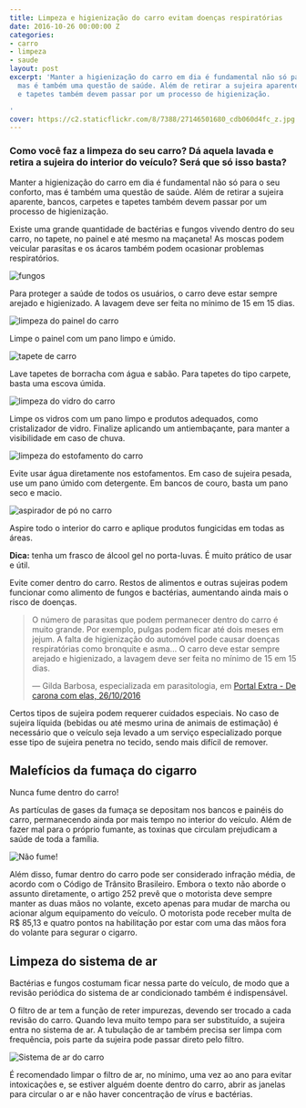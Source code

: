 ```yaml
---
title: Limpeza e higienização do carro evitam doenças respiratórias
date: 2016-10-26 00:00:00 Z
categories:
- carro
- limpeza
- saude
layout: post
excerpt: 'Manter a higienização do carro em dia é fundamental não só para o seu conforto,
  mas é também uma questão de saúde. Além de retirar a sujeira aparente, bancos, carpetes
  e tapetes também devem passar por um processo de higienização.

'
cover: https://c2.staticflickr.com/8/7388/27146501680_cdb060d4fc_z.jpg
---
```


### Como você faz a limpeza do seu carro? Dá aquela lavada e retira a sujeira do interior do veículo? Será que só isso basta?

Manter a higienização do carro em dia é fundamental não só para o seu conforto, mas é também uma questão de saúde. Além de retirar a sujeira aparente, bancos, carpetes e tapetes também devem passar por um processo de higienização.

<div class="grid _center pull">
    <div class="cell">
        <p>Existe uma grande quantidade de bactérias e fungos vivendo dentro do seu carro, no tapete, no painel e até mesmo na maçaneta! As moscas podem veicular parasitas e os ácaros também podem ocasionar problemas respiratórios.</p>
    </div>
    <div class="cell"><img src="https://c2.staticflickr.com/8/7388/27146501680_cdb060d4fc_z.jpg" alt="fungos"></div>
</div>

Para proteger a saúde de todos os usuários, o carro deve estar sempre arejado e higienizado. A lavagem deve ser feita no mínimo de 15 em 15 dias.

<div class="grid _center _alternate inner">
    <div class="cell _shrink _alternable"><div class="circ-wrapper"><img src="https://c1.staticflickr.com/9/8597/30463661482_f2b575c5cb_n.jpg" alt="limpeza do painel do carro"></div></div>
    <div class="cell _1of2"><p>Limpe o painel com um pano limpo e úmido.</p></div>
</div>
<div class="grid _center _alternate inner">
    <div class="cell _shrink _alternable"><div class="circ-wrapper"><img src="https://c2.staticflickr.com/6/5773/30463661422_fcdcaf424b_n.jpg" alt="tapete de carro"></div></div>
    <div class="cell _1of2"><p>Lave tapetes de borracha com água e sabão. Para tapetes do tipo carpete, basta uma escova úmida.</p></div>
</div>
<div class="grid _center _alternate inner">
    <div class="cell _shrink _alternable"><div class="circ-wrapper"><img src="https://c2.staticflickr.com/6/5743/30463661272_9f80371f38_n.jpg" alt="limpeza do vidro do carro"></div></div>
    <div class="cell _1of2"><p>Limpe os vidros com um pano limpo e produtos adequados, como cristalizador de vidro. Finalize aplicando um antiembaçante, para manter a visibilidade em caso de chuva.</p></div>
</div>
<div class="grid _center _alternate inner">
    <div class="cell _shrink _alternable"><div class="circ-wrapper"><img src="https://c2.staticflickr.com/6/5641/30463661182_6a541bdae0_n.jpg" alt="limpeza do estofamento do carro"></div></div>
    <div class="cell _1of2"><p>Evite usar água diretamente nos estofamentos. Em caso de sujeira pesada, use um pano úmido com detergente. Em bancos de couro, basta um pano seco e macio.</p></div>
</div>
<div class="grid _center _alternate inner">
    <div class="cell _shrink _alternable"><div class="circ-wrapper"><img src="https://c2.staticflickr.com/6/5715/30463661532_3947137c9e_n.jpg" alt="aspirador de pó no carro"></div></div>
    <div class="cell _1of2"><p>Aspire todo o interior do carro e aplique produtos fungicidas em todas as áreas.</p><p><strong>Dica:</strong> tenha um frasco de álcool gel no porta-luvas. É muito prático de usar e útil.</p></div>
</div>



Evite comer dentro do carro. Restos de alimentos e outras sujeiras podem funcionar como alimento de fungos e bactérias, aumentando ainda mais o risco de doenças.

> O número de parasitas que podem permanecer dentro do carro é muito grande. Por exemplo, pulgas podem ficar até dois meses em jejum. A falta de higienização do automóvel pode causar doenças respiratórias como bronquite e asma… O carro deve estar sempre arejado e higienizado, a lavagem deve ser feita no mínimo de 15 em 15 dias.
> 
> — Gilda Barbosa, especializada em parasitologia, em [Portal Extra - De carona com elas, 26/10/2016](http://extra.globo.com/projetos-especiais/de-carona-com-elas/saude-bordo-higienizacao-do-carro-evita-doencas-respiratorias-20013185.html)

Certos tipos de sujeira podem requerer cuidados especiais. No caso de sujeira líquida (bebidas ou até mesmo urina de animais de estimação) é necessário que o veículo seja levado a um serviço especializado porque esse tipo de sujeira penetra no tecido, sendo mais difícil de remover.

## Malefícios da fumaça do cigarro

<div class="grid _center">
    <div class="cell">
        <p>Nunca fume dentro do carro!</p>
        <p>As partículas de gases da fumaça se depositam nos bancos e painéis do carro, permanecendo ainda por mais tempo no interior do veículo. Além de fazer mal para o próprio fumante, as toxinas que circulam prejudicam a saúde de toda a família.</p>
    </div>
    <div class="cell"><img src="https://c1.staticflickr.com/9/8610/30280464310_10d953d215_o.png" alt="Não fume!"></div>
</div>

Além disso, fumar dentro do carro pode ser considerado infração média, de acordo com o Código de Trânsito Brasileiro. Embora o texto não aborde o assunto diretamente, o artigo 252 prevê que o motorista deve sempre manter as duas mãos no volante, exceto apenas para mudar de marcha ou acionar algum equipamento do veículo. O motorista pode receber multa de R$ 85,13 e quatro pontos na habilitação por estar com uma das mãos fora do volante para segurar o cigarro.

## Limpeza do sistema de ar

Bactérias e fungos costumam ficar nessa parte do veículo, de modo que a revisão periódica do sistema de ar condicionado também é indispensável.

<div class="grid _center pull">
    <div class="cell">
        <p>O filtro de ar tem a função de reter impurezas, devendo ser trocado a cada revisão do carro. Quando leva muito tempo para ser substituído, a sujeira entra no sistema de ar. A tubulação de ar também precisa ser limpa com frequência, pois parte da sujeira pode passar direto pelo filtro.</p>
    </div>
    <div class="cell _shrink"><img src="https://c2.staticflickr.com/6/5531/30465987902_8954599d4a_o.jpg" alt="Sistema de ar do carro"></div>
</div>

É recomendado limpar o filtro de ar, no mínimo, uma vez ao ano para evitar intoxicações e, se estiver alguém doente dentro do carro, abrir as janelas para circular o ar e não haver concentração de vírus e bactérias.

